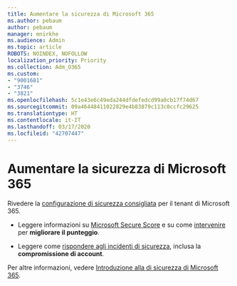 ```yaml
---
title: Aumentare la sicurezza di Microsoft 365
ms.author: pebaum
author: pebaum
manager: mnirkhe
ms.audience: Admin
ms.topic: article
ROBOTS: NOINDEX, NOFOLLOW
localization_priority: Priority
ms.collection: Adm_O365
ms.custom:
- "9001681"
- "3746"
- "3821"
ms.openlocfilehash: 5c1e43e6c49eda244dfdefedcd99a0cb17f74d67
ms.sourcegitcommit: 09a46448411022829e4b83879c113c0ccfc29625
ms.translationtype: HT
ms.contentlocale: it-IT
ms.lasthandoff: 03/17/2020
ms.locfileid: "42707447"
---
```

# <a name="increase-microsoft-365-security"></a>Aumentare la sicurezza di Microsoft 365

Rivedere la [configurazione di sicurezza consigliata](https://docs.microsoft.com/microsoft-365/security/office-365-security/tenant-wide-setup-for-increased-security?view=o365-worldwide) per il tenant di Microsoft 365.

- Leggere informazioni su [Microsoft Secure Score](https://docs.microsoft.com/microsoft-365/security/mtp/microsoft-secure-score?view=o365-worldwide) e su come [intervenire](https://docs.microsoft.com/microsoft-365/security/mtp/microsoft-secure-score?view=o365-worldwide#take-action-to-improve-your-score) per **migliorare il punteggio**.

- Leggere come [rispondere agli incidenti di sicurezza](https://docs.microsoft.com/microsoft-365/security/office-365-security/office365-security-incident-response-overview?view=o365-worldwide), inclusa la **compromissione di account**.

Per altre informazioni, vedere [Introduzione alla di sicurezza di Microsoft 365](https://docs.microsoft.com/microsoft-365/security/office-365-security/security-roadmap?view=o365-worldwide). 
